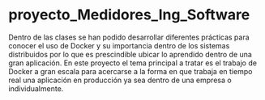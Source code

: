 # proyecto_Medidores_Ing_Software

Dentro de las clases se han podido desarrollar diferentes prácticas para conocer el uso de Docker y su importancia dentro de los sistemas distribuidos por lo que es prescindible ubicar lo aprendido dentro de una gran aplicación. En este proyecto el tema principal a tratar es el trabajo de Docker a gran escala para acercarse a la forma en que trabaja en tiempo real una aplicación en producción ya sea dentro de una empresa o individualmente. 
